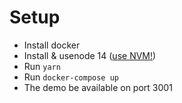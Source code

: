 # Setup

- Install docker
- Install & usenode 14 ([use NVM!](https://github.com/nvm-sh/nvm))
- Run `yarn`
- Run `docker-compose up`
- The demo be available on port 3001
